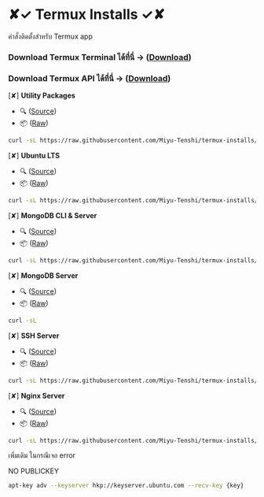 # ✘✓ Termux Installs ✓✘

คำสั่งติดตั้งสำหรับ Termux app

### Download Termux Terminal ได้ที่นี่ -> ([Download](https://f-droid.org/packages/com.termux/))

### Download Termux API ได้ที่นี่ -> ([Download](https://f-droid.org/packages/com.termux.api/))

[✘] **Utility Packages**
 - 🔍 ([Source](https://github.com/Miyu-Tenshi/termux-installs/blob/main/.HMC/templates/utility-packages))
 - 📦 ([Raw](https://raw.githubusercontent.com/Miyu-Tenshi/termux-installs/main/.HMC/templates/utility-packages))
```bash
curl -sL https://raw.githubusercontent.com/Miyu-Tenshi/termux-installs/main/.HMC/templates/utility-packages | bash
```
[✘] **Ubuntu LTS**
 - 🔍 ([Source](https://github.com/Miyu-Tenshi/termux-installs/blob/main/.HMC/templates/ubuntu-lts))
 - 📦 ([Raw](https://raw.githubusercontent.com/Miyu-Tenshi/termux-installs/main/.HMC/templates/ubuntu-lts))
```bash
curl -sL https://raw.githubusercontent.com/Miyu-Tenshi/termux-installs/main/.HMC/templates/ubuntu-lts | bash
```
[✘] **MongoDB CLI & Server**
 - 🔍 ([Source](https://github.com/Miyu-Tenshi/termux-installs/blob/main/.HMC/templates/mongodb-full-server))
 - 📦 ([Raw](https://raw.githubusercontent.com/Miyu-Tenshi/termux-installs/main/.HMC/templates/mongodb-full-server))
```bash
curl -sL https://raw.githubusercontent.com/Miyu-Tenshi/termux-installs/main/.HMC/templates/mongodb-full-server | bash
```
[✘] **MongoDB Server**
 - 🔍 ([Source](https://github.com/Miyu-Tenshi/termux-installs/blob/main/.HMC/templates/mongodb-server))
 - 📦 ([Raw](https://raw.githubusercontent.com/Miyu-Tenshi/termux-installs/main/.HMC/templates/mongodb-server))
```bash
curl -sL
```
[✘] **SSH Server**
 - 🔍 ([Source](https://github.com/Miyu-Tenshi/termux-installs/blob/main/.HMC/templates/ssh-server))
 - 📦 ([Raw](https://raw.githubusercontent.com/Miyu-Tenshi/termux-installs/main/.HMC/templates/ssh-server))
```bash
curl -sL https://raw.githubusercontent.com/Miyu-Tenshi/termux-installs/main/.HMC/templates/ssh-server | bash; read -p "$(printf "\e[1m")password :$(printf "\e[2m") " PASSWORD && echo -e "$PASSWORD\n$PASSWORD" | passwd;
```
[✘] **Nginx Server**
 - 🔍 ([Source](https://github.com/Miyu-Tenshi/termux-installs/blob/main/.HMC/templates/nginx-cloudflare-server))
 - 📦 ([Raw](https://raw.githubusercontent.com/Miyu-Tenshi/termux-installs/main/.HMC/templates/nginx-cloudflare-server))
```bash
curl -sL https://raw.githubusercontent.com/Miyu-Tenshi/termux-installs/main/.HMC/templates/hmc-setup | bash; . termux-installs/.HMC/templates/nginx-cloudflare-server;
```

เพิ่มเติม ในกรณีเจอ error

NO PUBLICKEY
```bash
apt-key adv --keyserver hkp://keyserver.ubuntu.com --recv-key {key}
```
